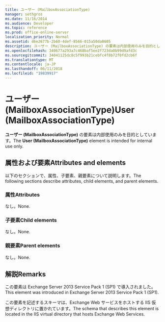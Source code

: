 ```yaml
---
title: ユーザー (MailboxAssociationType)
manager: sethgros
ms.date: 11/16/2014
ms.audience: Developer
ms.topic: reference
ms.prod: office-online-server
localization_priority: Normal
ms.assetid: d6e2677b-2b60-4def-8566-015a50da8605
description: ユーザー (MailboxAssociationType) の要素は内部使用のみを目的としています。
ms.openlocfilehash: 340677a293a7c468baf5ee2f723da0b99d9afd3c
ms.sourcegitcommit: 34041125dc8c5f993b21cebfc4f8b72f0fd2cb6f
ms.translationtype: MT
ms.contentlocale: ja-JP
ms.lasthandoff: 06/11/2018
ms.locfileid: "19839917"
---
```

# <a name="user-mailboxassociationtype"></a><span data-ttu-id="167b9-103">ユーザー (MailboxAssociationType)</span><span class="sxs-lookup"><span data-stu-id="167b9-103">User (MailboxAssociationType)</span></span>

<span data-ttu-id="167b9-104">**ユーザー (MailboxAssociationType)** の要素は内部使用のみを目的としています。</span><span class="sxs-lookup"><span data-stu-id="167b9-104">The **User (MailboxAssociationType)** element is intended for internal use only.</span></span> 

## <a name="attributes-and-elements"></a><span data-ttu-id="167b9-105">属性および要素</span><span class="sxs-lookup"><span data-stu-id="167b9-105">Attributes and elements</span></span>

<span data-ttu-id="167b9-106">以下のセクションで、属性、子要素、親要素について説明します。</span><span class="sxs-lookup"><span data-stu-id="167b9-106">The following sections describe attributes, child elements, and parent elements.</span></span>
  
### <a name="attributes"></a><span data-ttu-id="167b9-107">属性</span><span class="sxs-lookup"><span data-stu-id="167b9-107">Attributes</span></span>

<span data-ttu-id="167b9-108">なし。</span><span class="sxs-lookup"><span data-stu-id="167b9-108">None.</span></span>
  
### <a name="child-elements"></a><span data-ttu-id="167b9-109">子要素</span><span class="sxs-lookup"><span data-stu-id="167b9-109">Child elements</span></span>

<span data-ttu-id="167b9-110">なし。</span><span class="sxs-lookup"><span data-stu-id="167b9-110">None.</span></span>
  
### <a name="parent-elements"></a><span data-ttu-id="167b9-111">親要素</span><span class="sxs-lookup"><span data-stu-id="167b9-111">Parent elements</span></span>

<span data-ttu-id="167b9-112">なし。</span><span class="sxs-lookup"><span data-stu-id="167b9-112">None.</span></span>
  
## <a name="remarks"></a><span data-ttu-id="167b9-113">解説</span><span class="sxs-lookup"><span data-stu-id="167b9-113">Remarks</span></span>

<span data-ttu-id="167b9-114">この要素は Exchange Server 2013 Service Pack 1 (SP1) で導入されました。</span><span class="sxs-lookup"><span data-stu-id="167b9-114">This element was introduced in Exchange Server 2013 Service Pack 1 (SP1).</span></span>
  
<span data-ttu-id="167b9-115">この要素を記述するスキーマは、Exchange Web サービスをホストする IIS 仮想ディレクトリに置かれています。</span><span class="sxs-lookup"><span data-stu-id="167b9-115">The schema that describes this element is located in the IIS virtual directory that hosts Exchange Web Services.</span></span>
  

